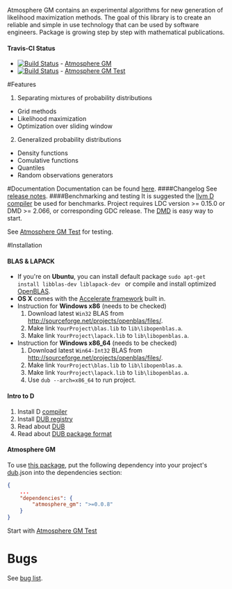 
Atmosphere GM contains an experimental algorithms for new generation of likelihood maximization methods. The goal of this library is to create an reliable and simple in use technology that can be used by software engineers. Package is growing step by step with mathematical publications.

#### Travis-CI Status
+ [![Build Status](https://travis-ci.org/9il/atmosphere_gm.svg)](https://travis-ci.org/9il/atmosphere_gm) - [Atmosphere GM](https://travis-ci.org/9il/atmosphere_gm)
+ [![Build Status](https://travis-ci.org/9il/atmosphere_gm_test.svg)](https://travis-ci.org/9il/atmosphere_gm_test) - [Atmosphere GM Test](https://travis-ci.org/9il/atmosphere_gm_test)


#Features
 1. Separating mixtures of probability distributions
  + Grid methods
  + Likelihood maximization
  + Optimization over sliding window
 2. Generalized probability distributions
  + Density functions
  + Comulative functions
  + Quantiles
  + Random observations generators


#Documentation
Documentation can be found [here](http://9il.github.io/atmosphere_gm/doc/atmosphere.html).
####Changelog
See [release notes](https://github.com/9il/atmosphere_gm/releases).
####Benchmarking and testing
It is suggested the [llvm D compiler](https://github.com/ldc-developers/ldc/releases) be used for benchmarks.
Project requires LDC version >= 0.15.0 or DMD >= 2.066, or corresponding GDC release.
The [DMD](http://dlang.org/download.html) is easy way to start.

See [Atmosphere GM Test](https://github.com/9il/atmosphere_gm_test) for testing. 

#Installation
#### BLAS & LAPACK
* If you're on **Ubuntu**, you can install default package `sudo apt-get install libblas-dev liblapack-dev ` or compile and install optimized [OpenBLAS](https://github.com/xianyi/OpenBLAS).
* **OS X** comes with the [Accelerate framework](https://developer.apple.com/library/mac/documentation/Accelerate/Reference/BLAS_Ref/index.html#//apple_ref/doc/uid/TP40009457) built in.
* Instruction for **Windows x86** (needs to be checked)
	1. Download latest `Win32` BLAS from http://sourceforge.net/projects/openblas/files/.
	2. Make link  `YourProject\blas.lib` to `lib\libopenblas.a`.
	3. Make link  `YourProject\lapack.lib` to `lib\libopenblas.a`.
* Instruction for **Windows x86_64** (needs to be checked)
	1. Download latest `Win64-Int32` BLAS from http://sourceforge.net/projects/openblas/files/.
	2. Make link  `YourProject\blas.lib` to `lib\libopenblas.a`.
	3. Make link  `YourProject\lapack.lib` to `lib\libopenblas.a`.
	4. Use `dub --arch=x86_64` to run project.

#### Intro to D
1. Install D [compiler](http://dlang.org/download.html)
2. Install [DUB registry](http://code.dlang.org/download)
3. Read about [DUB](http://code.dlang.org/about)
4. Read about [DUB package format](http://code.dlang.org/package-format)

#### Atmosphere GM
To use [this package](http://code.dlang.org/packages/atmosphere_gm), put the following dependency into your project's
[dub](http://code.dlang.org/about).json into the dependencies section:
```json
{
	...
	"dependencies": {
		"atmosphere_gm": ">=0.0.8"
	}
}
```

Start with [Atmosphere GM Test](https://github.com/9il/atmosphere_gm_test)

# Bugs
See [bug list](https://github.com/9il/atmosphere_gm/labels/bug).
